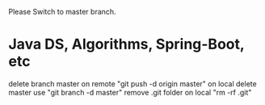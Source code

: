 Please Switch to master branch.

# Java DS, Algorithms, Spring-Boot, etc

delete branch master on remote "git push -d origin master" on local delete master use "git branch -d master"
remove .git folder on local "rm -rf .git" 


